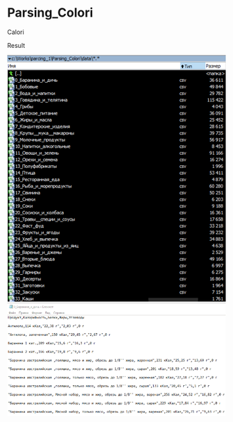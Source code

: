 # Parsing_Colori
Calori

Result

![result](https://github.com/weissalexey/Parsing_Colori/blob/main/assets/S1.png)
![result](https://github.com/weissalexey/Parsing_Colori/blob/main/assets/S2.png)
